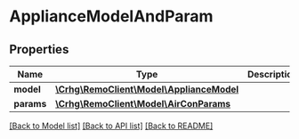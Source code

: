# ApplianceModelAndParam

## Properties
Name | Type | Description | Notes
------------ | ------------- | ------------- | -------------
**model** | [**\Crhg\RemoClient\Model\ApplianceModel**](ApplianceModel.md) |  | [optional] 
**params** | [**\Crhg\RemoClient\Model\AirConParams**](AirConParams.md) |  | [optional] 

[[Back to Model list]](../README.md#documentation-for-models) [[Back to API list]](../README.md#documentation-for-api-endpoints) [[Back to README]](../README.md)


